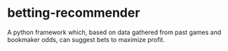 # betting-recommender
A python framework which, based on data gathered from past games and bookmaker odds, can suggest bets to maximize profit. 
